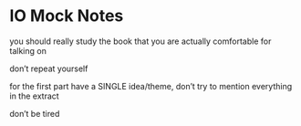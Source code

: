 # IO Mock Notes

you should really study the book that you are actually comfortable for talking on

don’t repeat yourself

for the first part have a SINGLE idea/theme, don’t try to mention everything in the extract

don’t be tired